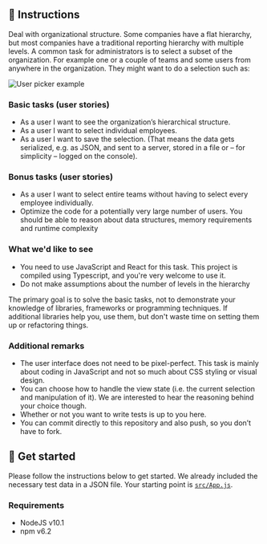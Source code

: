 ## 📝 Instructions

Deal with organizational structure. Some companies have a flat hierarchy, but most companies have a traditional reporting hierarchy with multiple levels. A common task for administrators is to select a subset of the organization. For example one or a couple of teams and some users from anywhere in the organization. They might want to do a selection such as:

![User picker example](public/mockup.png)

### Basic tasks (user stories)

- As a user I want to see the organization’s hierarchical structure.
- As a user I want to select individual employees.
- As a user I want to save the selection. (That means the data gets serialized, e.g. as JSON, and sent to a server, stored in a file or – for simplicity – logged on the console).

### Bonus tasks (user stories)

- As a user I want to select entire teams without having to select every employee individually.
- Optimize the code for a potentially very large number of users. You should be able to reason about data structures, memory requirements and runtime complexity

### What we'd like to see

- You need to use JavaScript and React for this task. This project is compiled using Typescript, and you're very welcome to use it.
- Do not make assumptions about the number of levels in the hierarchy

The primary goal is to solve the basic tasks, not to demonstrate your knowledge of libraries, frameworks or programming techniques.
If additional libraries help you, use them, but don't waste time on setting them up or refactoring things.

### Additional remarks

- The user interface does not need to be pixel-perfect. This task is mainly about coding in JavaScript and not so much about CSS styling or visual design.
- You can choose how to handle the view state (i.e. the current selection and manipulation of it). We are interested to hear the reasoning behind your choice though.
- Whether or not you want to write tests is up to you here.
- You can commit directly to this repository and also push, so you don’t have to fork.

## 🚀 Get started

Please follow the instructions below to get started. We already included the necessary test data in a JSON file. Your starting point is [`src/App.js`](src/App.js).

### Requirements

- NodeJS v10.1
- npm v6.2



